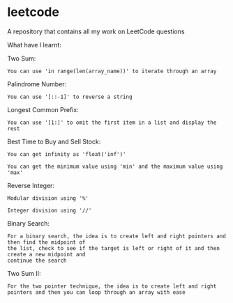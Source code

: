 # leetcode
A repository that contains all my work on LeetCode questions

What have I learnt:

Two Sum:

    You can use 'in range(len(array_name))' to iterate through an array
 
 Palindrome Number:
 
    You can use '[::-1]' to reverse a string
    
Longest Common Prefix:

    You can use '[1:]' to omit the first item in a list and display the rest
    
Best Time to Buy and Sell Stock:

    You can get infinity as 'float('inf')'
    
    You can get the minimum value using 'min' and the maximum value using 'max'
    
Reverse Integer:
    
    Modular division using '%'
    
    Integer division using '//'

Binary Search:

    For a binary search, the idea is to create left and right pointers and then find the midpoint of 
    the list, check to see if the target is left or right of it and then create a new midpoint and 
    continue the search
    
Two Sum II:

    For the two pointer technique, the idea is to create left and right pointers and then you can loop through an array with ease
